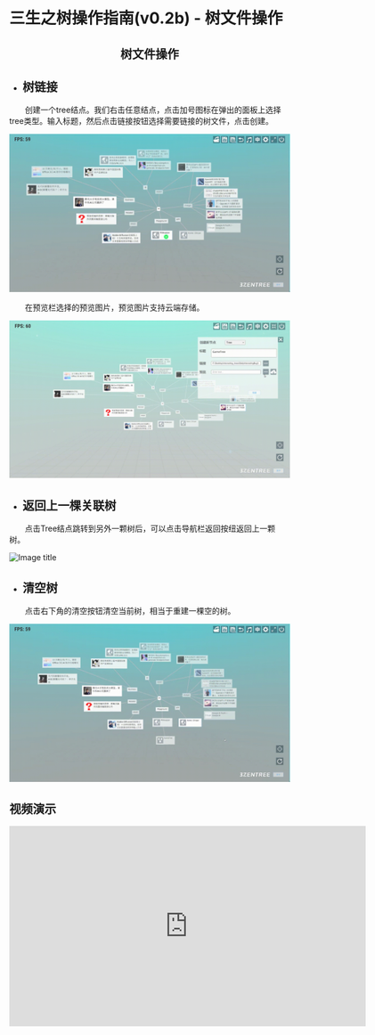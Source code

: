 # 三生之树操作指南(v0.2b) - 树文件操作

## <div align="center">树文件操作</div>

* ## 树链接
&emsp;&emsp;创建一个tree结点。我们右击任意结点，点击加号图标在弹出的面板上选择tree类型。输入标题，然后点击链接按钮选择需要链接的树文件，点击创建。

![Image title](images/TreeFileOperation/TreeChaining.gif)

&emsp;&emsp;在预览栏选择的预览图片，预览图片支持云端存储。

![Image title](images/TreeFileOperation/UploadPictures.gif)

* ## 返回上一棵关联树
&emsp;&emsp;点击Tree结点跳转到另外一颗树后，可以点击导航栏返回按纽返回上一颗树。

![Image title](images/TreeFileOperation/ReturnLastTree.gif)

* ## 清空树
&emsp;&emsp;点击右下角的清空按钮清空当前树，相当于重建一棵空的树。

![Image title](images/TreeFileOperation/ClearTree.gif)
## 视频演示
<iframe src="https://player.bilibili.com/player.html?aid=360124165&bvid=BV1bX4y1s73Y&cid=1171756326&page=1" width="640" height="360" scrolling="no" border="0" frameborder="no" framespacing="0" allowfullscreen="true"> </iframe>
